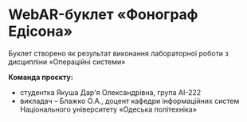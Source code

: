 # WebAR-буклет «Фонограф Едісона»
 Буклет створено як результат виконання лабораторної роботи з дисципліни
«Операційні системи» 

**Команда проєкту:**
- студентка Якуша Дар'я Олександрівна, група АІ-222
- викладач – Блажко О.А., доцент кафедри інформаційних систем Національного
університету «Одеська політехніка» 

